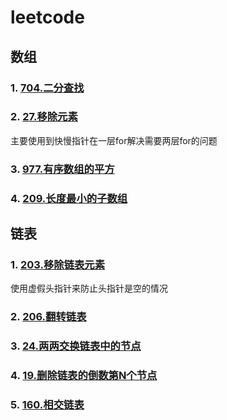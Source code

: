 # leetcode

## 数组
### 1. [704.二分查找](./category/array/704.binary_search.go)
### 2. [27.移除元素](./category/array/27.remove_element.go)
主要使用到快慢指针在一层for解决需要两层for的问题
### 3. [977.有序数组的平方](./category/array/977.squares-of-a-sorted-array.go)
### 4. [209.长度最小的子数组](./category/array/209.minimum-size-subarray-sum.go)


## 链表
### 1. [203.移除链表元素](./category/linkedlist/203.remove-linked-list-elements.go)
使用虚假头指针来防止头指针是空的情况
### 2. [206.翻转链表](./category/linkedlist/206.reverse-linked-list.go)
### 3. [24.两两交换链表中的节点](./category/linkedlist/24.swap-nodes-in-pairs.go)
### 4. [19.删除链表的倒数第N个节点](./category/linkedlist/19.remove-nth-node-from-end-of-list.go)
### 5. [160.相交链表](./category/linkedlist/160.intersection-of-two-linked-lists-lcci.go)